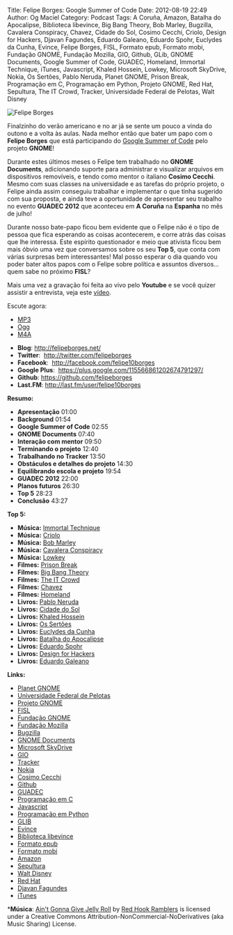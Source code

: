 Title: Felipe Borges: Google Summer of Code
Date: 2012-08-19 22:49
Author: Og Maciel
Category: Podcast
Tags: A Coruña, Amazon, Batalha do Apocalipse, Biblioteca libevince, Big Bang Theory, Bob Marley, Bugzilla, Cavalera Conspiracy, Chavez, Cidade do Sol, Cosimo Cecchi, Criolo, Design for Hackers, Djavan Fagundes, Eduardo Galeano, Eduardo Spohr, Euclydes da Cunha, Evince, Felipe Borges, FISL, Formato epub, Formato mobi, Fundação GNOME, Fundação Mozilla, GIO, Github, GLib, GNOME Documents, Google Summer of Code, GUADEC, Homeland, Immortal Technique, iTunes, Javascript, Khaled Hossein, Lowkey, Microsoft SkyDrive, Nokia, Os Sertões, Pablo Neruda, Planet GNOME, Prison Break, Programação em C, Programação em Python, Projeto GNOME, Red Hat, Sepultura, The IT Crowd, Tracker, Universidade Federal de Pelotas, Walt Disney

![Felipe Borges]({filename}/images/felipeborges.jpeg)

Finalzinho do verão americano e no ar já se sente um pouco a vinda do
outono e a volta às aulas. Nada melhor então que bater um papo com o
**Felipe Borges** que está participando do [Google Summer of
Code](https://code.google.com/soc/ "Google Summer of Code") pelo projeto
**GNOME**!

Durante estes últimos meses o Felipe tem trabalhado no **GNOME
Documents**, adicionando suporte para administrar e visualizar arquivos
em dispositivos removíveis, e tendo como mentor o italiano **Cosimo
Cecchi**. Mesmo com suas classes na universidade e as tarefas do próprio
projeto, o Felipe ainda assim conseguiu trabalhar e implementar o que
tinha sugerido com sua proposta, e ainda teve a oportunidade de
apresentar seu trabalho no evento **GUADEC 2012** que aconteceu em **A
Coruña** na **Espanha** no mês de julho!

Durante nosso bate-papo ficou bem evidente que o Felipe não é o tipo de
pessoa que fica esperando as coisas acontecerem, e corre atrás das
coisas que lhe interessa. Este espírito questionador e meio que ativista
ficou bem mais óbvio uma vez que conversamos sobre os seu **Top 5**, que
conta com várias surpresas bem interessantes! Mal posso esperar o dia
quando vou poder bater altos papos com o Felipe sobre política e
assuntos diversos... quem sabe no próximo **FISL**?

Mais uma vez a gravação foi feita ao vivo pelo **Youtube** e se você
quizer assistir a entrevista, veja este
[vídeo](http://www.youtube.com/watch?v=0T6nGDSr13o "http://www.youtube.com/watch?v=0T6nGDSr13o").

Escute agora:
* [MP3](http://downloads.ogmaciel.com/castalio-podcast-43.mp3)
* [Ogg](http://downloads.ogmaciel.com/castalio-podcast-43.ogg)
* [M4A](http://downloads.ogmaciel.com/castalio-podcast-43.m4a)

-   **Blog**: <http://felipeborges.net/>
-   **Twitter**:  <http://twitter.com/felipeborges>
-   **Facebook**:  <http://facebook.com/felipe10borges>
-   **Google Plus**:  <https://plus.google.com/115566861202674791297/>
-   **Github**: <https://github.com/felipeborges>
-   **Last.FM**: <http://last.fm/user/felipe10borges>

**Resumo:**

-   **Apresentação** 01:00
-   **Background** 01:54
-   **Google Summer of Code** 02:55
-   **GNOME Documents** 07:40
-   **Interação com mentor** 09:50
-   **Terminando o projeto** 12:40
-   **Trabalhando no Tracker** 13:50
-   **Obstáculos e detalhes do projeto** 14:30
-   **Equilibrando escola e projeto** 19:54
-   **GUADEC 2012** 22:00
-   **Planos futuros** 26:30
-   **Top 5** 28:23
-   **Conclusão** 43:27

**Top 5:**

-   **Música:** [Immortal
    Technique](http://www.last.fm/search?q=Immortal+Technique)
-   **Música:** [Criolo](http://www.last.fm/search?q=Criolo)
-   **Música:** [Bob Marley](http://www.last.fm/search?q=Bob+Marley)
-   **Música:** [Cavalera
    Conspiracy](http://www.last.fm/search?q=Cavalera+Conspiracy)
-   **Música:** [Lowkey](http://www.last.fm/search?q=Lowkey)
-   **Filmes:** [Prison
    Break](http://www.imdb.com/find?s=all&q=Prison+Break)
-   **Filmes:** [Big Bang
    Theory](http://www.imdb.com/find?s=all&q=Big+Bang+Theory)
-   **Filmes:** [The IT
    Crowd](http://www.imdb.com/find?s=all&q=The+IT+Crowd)
-   **Filmes:** [Chavez](http://www.imdb.com/find?s=all&q=Chavez)
-   **Filmes:** [Homeland](http://www.imdb.com/find?s=all&q=Homeland)
-   **Livros:** [Pablo
    Neruda](http://www.amazon.com/s/ref=nb_sb_noss?url=search-alias%3Dstripbooks&field-keywords=Pablo+Neruda)
-   **Livros:** [Cidade do
    Sol](http://www.amazon.com/s/ref=nb_sb_noss?url=search-alias%3Dstripbooks&field-keywords=Cidade+do+Sol)
-   **Livros:** [Khaled
    Hossein](http://www.amazon.com/s/ref=nb_sb_noss?url=search-alias%3Dstripbooks&field-keywords=Khaled+Hossein)
-   **Livros:** [Os
    Sertões](http://www.amazon.com/s/ref=nb_sb_noss?url=search-alias%3Dstripbooks&field-keywords=Os+Sertões)
-   **Livros:** [Euclydes da
    Cunha](http://www.amazon.com/s/ref=nb_sb_noss?url=search-alias%3Dstripbooks&field-keywords=Euclydes+da+Cunha)
-   **Livros:** [Batalha do
    Apocalipse](http://www.amazon.com/s/ref=nb_sb_noss?url=search-alias%3Dstripbooks&field-keywords=Batalha+do+Apocalipse)
-   **Livros:** [Eduardo
    Spohr](http://www.amazon.com/s/ref=nb_sb_noss?url=search-alias%3Dstripbooks&field-keywords=Eduardo+Spohr)
-   **Livros:** [Design for
    Hackers](http://www.amazon.com/s/ref=nb_sb_noss?url=search-alias%3Dstripbooks&field-keywords=Design+for+Hackers)
-   **Livros:** [Eduardo
    Galeano](http://www.amazon.com/s/ref=nb_sb_noss?url=search-alias%3Dstripbooks&field-keywords=Eduardo+Galeano)

**Links:**

-   [Planet GNOME](https://duckduckgo.com/?q=Planet+GNOME)
-   [Universidade Federal de
    Pelotas](https://duckduckgo.com/?q=Universidade+Federal+de+Pelotas)
-   [Projeto GNOME](https://duckduckgo.com/?q=Projeto+GNOME)
-   [FISL](https://duckduckgo.com/?q=FISL)
-   [Fundação GNOME](https://duckduckgo.com/?q=Fundação+GNOME)
-   [Fundação Mozilla](https://duckduckgo.com/?q=Fundação+Mozilla)
-   [Bugzilla](https://duckduckgo.com/?q=Bugzilla)
-   [GNOME Documents](https://duckduckgo.com/?q=GNOME+Documents)
-   [Microsoft SkyDrive](https://duckduckgo.com/?q=Microsoft+SkyDrive)
-   [GIO](https://duckduckgo.com/?q=GIO)
-   [Tracker](https://duckduckgo.com/?q=Tracker)
-   [Nokia](https://duckduckgo.com/?q=Nokia)
-   [Cosimo Cecchi](https://duckduckgo.com/?q=Cosimo+Cecchi)
-   [Github](https://duckduckgo.com/?q=Github)
-   [GUADEC](https://duckduckgo.com/?q=GUADEC)
-   [Programação em C](https://duckduckgo.com/?q=Programação+em+C)
-   [Javascript](https://duckduckgo.com/?q=Javascript)
-   [Programação em
    Python](https://duckduckgo.com/?q=Programação+em+Python)
-   [GLIB](https://duckduckgo.com/?q=GLIB)
-   [Evince](https://duckduckgo.com/?q=Evince)
-   [Biblioteca
    libevince](https://duckduckgo.com/?q=Biblioteca+libevince)
-   [Formato epub](https://duckduckgo.com/?q=Formato+epub)
-   [Formato mobi](https://duckduckgo.com/?q=Formato+mobi)
-   [Amazon](https://duckduckgo.com/?q=Amazon)
-   [Sepultura](https://duckduckgo.com/?q=Sepultura)
-   [Walt Disney](https://duckduckgo.com/?q=Walt+Disney)
-   [Red Hat](https://duckduckgo.com/?q=Red+Hat)
-   [Djavan Fagundes](https://duckduckgo.com/?q=Djavan+Fagundes)
-   [iTunes](https://duckduckgo.com/?q=iTunes)

***Música**: [Ain't Gonna Give Jelly
Roll](http://freemusicarchive.org/music/Red_Hook_Ramblers/Live__WFMU_on_Antique_Phonograph_Music_Program_with_MAC_Feb_8_2011/Red_Hook_Ramblers_-_12_-_Aint_Gonna_Give_Jelly_Roll)
by [Red Hook Ramblers](http://www.redhookramblers.com/) is licensed under a Creative Commons
Attribution-NonCommercial-NoDerivatives (aka Music Sharing) License.
